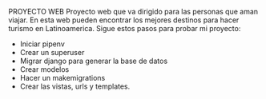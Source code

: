 PROYECTO WEB
Proyecto web que va dirigido para las personas que aman viajar. En esta web 
pueden encontrar los mejores destinos para hacer turismo en Latinoamerica.
Sigue estos pasos para probar mi proyecto:
- Iniciar pipenv 
- Crear un superuser 
- Migrar django para generar la base de datos
- Crear modelos
- Hacer un makemigrations 
- Crear las vistas, urls y templates.
